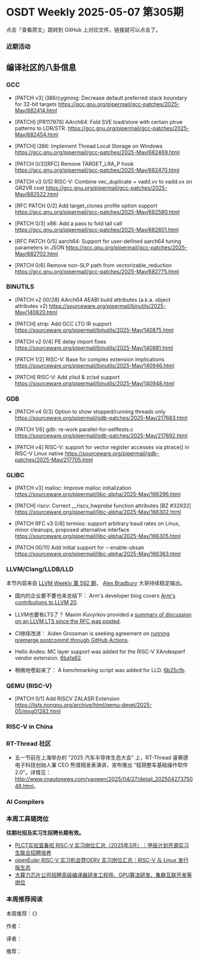 # OSDT Weekly 2025-05-07 第305期

点击「查看原文」跳转到 GitHub 上对应文件，链接就可以点击了。

### 近期活动

## 编译社区的八卦信息

### GCC

- [PATCH v3] i386/cygming: Decrease default preferred stack boundary for 32-bit targets
  https://gcc.gnu.org/pipermail/gcc-patches/2025-May/682414.html

- [PATCH] [PR117978] AArch64: Fold SVE load/store with certain ptrue patterns to LDR/STR.
  https://gcc.gnu.org/pipermail/gcc-patches/2025-May/682454.html

- [PATCH] i386: Implement Thread Local Storage on Windows
  https://gcc.gnu.org/pipermail/gcc-patches/2025-May/682469.html

- [PATCH 0/3][RFC] Remove TARGET_LRA_P hook
  https://gcc.gnu.org/pipermail/gcc-patches/2025-May/682470.html

- [PATCH v3 0/5] RISC-V: Combine vec_duplicate + vadd.vv to vadd.vx on GR2VR cost
  https://gcc.gnu.org/pipermail/gcc-patches/2025-May/682522.html

- [RFC PATCH 0/2] Add target_clones profile option support
  https://gcc.gnu.org/pipermail/gcc-patches/2025-May/682580.html

- [PATCH 0/3] x86: Add a pass to fold tail call
  https://gcc.gnu.org/pipermail/gcc-patches/2025-May/682601.html

- [RFC PATCH 0/5] aarch64: Support for user-defined aarch64 tuning parameters in JSON
  https://gcc.gnu.org/pipermail/gcc-patches/2025-May/682702.html

- [PATCH 0/6] Remove non-SLP path from vectorizable_reduction
  https://gcc.gnu.org/pipermail/gcc-patches/2025-May/682775.html

### BINUTILS

- [PATCH v2 00/28] AArch64 AEABI build attributes (a.k.a. object attributes v2)
  https://sourceware.org/pipermail/binutils/2025-May/140820.html

- [PATCH] strip: Add GCC LTO IR support
  https://sourceware.org/pipermail/binutils/2025-May/140875.html

- [PATCH v2 0/4] PE delay import fixes
  https://sourceware.org/pipermail/binutils/2025-May/140881.html

- [PATCH 1/2] RISC-V: Base for complex extension implications
  https://sourceware.org/pipermail/binutils/2025-May/140946.html

- [PATCH] RISC-V: Add zilsd & zclsd support
  https://sourceware.org/pipermail/binutils/2025-May/140948.html

### GDB

- [PATCH v4 0/3] Option to show stopped/running threads only
  https://sourceware.org/pipermail/gdb-patches/2025-May/217683.html

- [PATCH 1/6] gdb: re-work parallel-for-selftests.c
  https://sourceware.org/pipermail/gdb-patches/2025-May/217692.html

- [PATCH v4] RISC-V: support for vector register accesses via ptrace() in RISC-V Linux native
  https://sourceware.org/pipermail/gdb-patches/2025-May/217705.html

### GLIBC

- [PATCH v3] malloc: Improve malloc initialization
  https://sourceware.org/pipermail/libc-alpha/2025-May/166296.html

- [PATCH] riscv: Correct __riscv_hwprobe function attributes [BZ #32932]
  https://sourceware.org/pipermail/libc-alpha/2025-May/166302.html

- [PATCH RFC v3 0/8] termios: support arbitrary baud rates on Linux, minor cleanups, proposed alternative interface
  https://sourceware.org/pipermail/libc-alpha/2025-May/166305.html

- [PATCH 00/11] Add initial support for --enable-ubsan
  https://sourceware.org/pipermail/libc-alpha/2025-May/166363.html

### LLVM/Clang/LLDB/LLD

本节内容来自 [LLVM Weekly 第 592 期](http://llvmweekly.org/issue/592)，
[Alex Bradbury](https://www.linkedin.com/in/alex-bradbury/) 大哥持续稳定输出。

* 国内的企业要不要也来总结下： Arm's developer blog covers [Arm's contributions to LLVM 20](https://community.arm.com/arm-community-blogs/b/tools-software-ides-blog/posts/whats-new-in-llvm-20).

* LLVM也要有LTS了？ Maxim Kuvyrkov provided a [summary of discussion on an LLVM LTS since the RFC was posted](https://discourse.llvm.org/t/rfc-llvm-lts/84049/59).

* CI继续改进： Aiden Grossman is seeking agreement on [running premerge postcommit through GitHub Actions](https://discourse.llvm.org/t/rfc-running-premerge-postcommit-through-github-actions/86124).

* Hello Andes: MC layer support was added for the RISC-V XAndesperf vendor extension.
  [6ba1a62](https://github.com/llvm/llvm-project/commit/6ba1a62a6c51).

* 稍微地卷起来了： A benchmarking script was added for LLD.
  [6b25cfb](https://github.com/llvm/llvm-project/commit/6b25cfbb98b2).

### QEMU (RISC-V)

- [PATCH 0/1] Add RISCV ZALASR Extension
  https://lists.nongnu.org/archive/html/qemu-devel/2025-05/msg01282.html

### RISC-V in China

### RT-Thread 社区

- 五一节前在上海举办的 “2025 汽车半导体生态大会” 上，RT-Thread 睿赛德电子科技创始人兼 CEO 熊谱翔发表演讲，宣布推出 “程翧整车基础操作软件 2.0”。详情见：<http://www.cnautonews.com/yaowen/2025/04/27/detail_20250427375048.html>。

### AI Compilers

### 本周工具链岗位

**往期社招及实习生招聘长期有效。**

- [PLCT实验室春招 RISC-V 实习岗位汇总（2025年3月）｜甲辰计划开源实习生联合招聘培养](https://mp.weixin.qq.com/s/no5v_YeGI3LUE7mYv5wUpQ)
- [openEuler RISC-V 实习机会暨OERV 实习岗位汇总｜RISC-V 与 Linux 发行版生态](https://mp.weixin.qq.com/s/87XEhORtte_iTTZqjinX2g)
- [大算力芯片公司招聘高级编译器研发工程师、GPU算法研发、集群互联开发等岗位](https://mp.weixin.qq.com/s/ONoNJ5jZmL794AdtlHrDuQ)

### 本周推荐阅读

本周推荐：《》

作者：

译者：

推荐：
